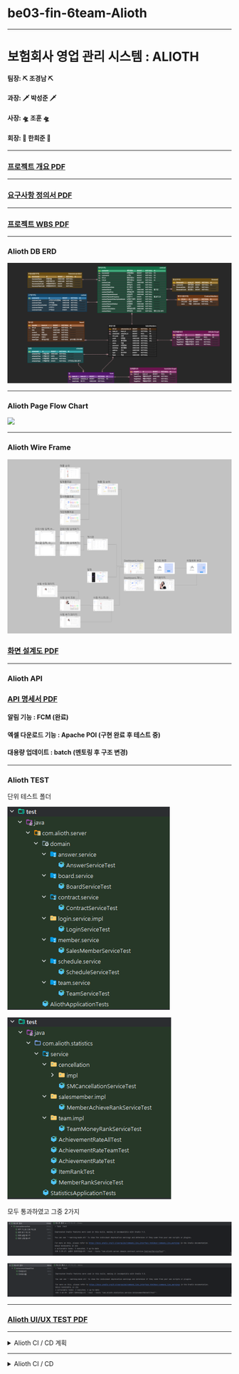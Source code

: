 # be03-fin-6team-Alioth

---

# 보험회사 영업 관리 시스템 : ALIOTH

#### 팀장: ⛏️ 조경남  ⛏️
#### 과장: 🗡️ 박성준  🗡️
#### 사장: 🛸 조훈  🛸   
#### 회장: 🐤 한희준 🐤

---

### [프로젝트 개요 PDF](https://github.com/beyond-sw-camp/be03-fin-6team-Alioth/blob/main/Docs/ALIOTH_2024.03.15_%ED%94%84%EB%A1%9C%EC%A0%9D%ED%8A%B8%20%EA%B0%9C%EC%9A%94.pdf)

---

### [요구사항 정의서 PDF](https://github.com/beyond-sw-camp/be03-fin-6team-Alioth/blob/main/Docs/ALIOTH_2024.03.22_요구사항정의서.pdf)

---

### [프로젝트 WBS PDF](https://github.com/beyond-sw-camp/be03-fin-6team-Alioth/blob/main/Docs/ALIOTH_2024.03.20_WBS.pdf)

---

### Alioth DB ERD
![](https://github.com/beyond-sw-camp/be03-fin-6team-Alioth/blob/main/Docs/img/AliothERD.png)

---

### Alioth Page Flow Chart
![](https://github.com/beyond-sw-camp/be03-fin-6team-Alioth/blob/main/Docs/img/AliothFlowChart.png)

---

### Alioth Wire Frame
![](https://github.com/beyond-sw-camp/be03-fin-6team-Alioth/blob/main/Docs/img/화면구성도.png)

### [화면 설계도 PDF](https://github.com/beyond-sw-camp/be03-fin-6team-Alioth/blob/main/Docs/ALIOTH_2024.03.22_화면설계도.pdf)


---

### Alioth API

### [API 명세서 PDF](https://github.com/beyond-sw-camp/be03-fin-6team-Alioth/blob/main/Docs/ALIOTH_2024.04.05_API명세서.pdf)

#### 알림 기능 : FCM (완료)
#### 엑셀 다운로드 기능 : Apache POI (구현 완료 후 테스트 중)
#### 대용량 업데이트 : batch (멘토링 후 구조 변경)

---


### Alioth TEST

단위 테스트 폴더

![](https://github.com/beyond-sw-camp/be03-fin-6team-Alioth/blob/main/Docs/img/TEST0405/테스트1.png)

![](https://github.com/beyond-sw-camp/be03-fin-6team-Alioth/blob/main/Docs/img/TEST0405/테스트2.png)

모두 통과하였고 그중 2가지

![](https://github.com/beyond-sw-camp/be03-fin-6team-Alioth/blob/main/Docs/img/TEST0405/계약테스트.png)

![](https://github.com/beyond-sw-camp/be03-fin-6team-Alioth/blob/main/Docs/img/TEST0405/전체달성테스트.png)

---

### [Alioth UI/UX TEST PDF](https://github.com/beyond-sw-camp/be03-fin-6team-Alioth/blob/main/Docs/ALIOTH_2024.04.24_UI_UX.pdf) 


---

<details>
  <summary> Alioth CI / CD 계획 </summary>

## 목표 및 범위:
- 메인 서비스, 통계서비스 다중 서비스로 구성하고
  쿠버네티스를 활용하여 배포해 대규모 데이터 및 트래픽 대응을 목표로 함.

<br>

## 환경 및 도구:
- Github Action, Docker, ECR, Kubernetes

<br>

## 빌드 및 배포:
- 빌드 스크립트: Gradle -> jar
- 자동화 스크립트: jar -> Action.yml 통해 배포

<br>

## 배포 전략:
- Bule-Green 배포 전략

<br>

### 단계:

1. **GitHub 저장소 체크아웃**

2. **jar 만들기**

3. **AWS 자격 증명 구성**

4. **클러스터 정보 업데이트**

5. **Amazon ECR (이미지 저장소) 로그인**

6. **Docker 이미지 빌드 및 푸시**

7. **Kubernetes에 서비스 적용 및 배포 재시작**

</details>

---

<details>
  <summary> Alioth CI / CD </summary>

## Front-End 배포
1. Git Actions -> node.js 설치 및 배포에 필요한 환경세팅
2. npm install, build
3. aws 연결 후 S3에 배포
4. S3 -> CloudFront 연결
5. CloudFront -> Route 53 연결
6. Route 53 -> AWS Certificate Manager 를 이용해 SSL 인증

## Back-End 배포
1. Git Actions -> JDK 21 설치 및 배포에 필요한 환경세팅
2. gradlew 실행 권한주기
3. EKS 위한 kubectl 설치
4. aws 연결 후 EKS 클러스터 연결
5. ECR 연결
6. Git Actions Secrets 파일 연결
7. Dockerfile 사용해 이미지 빌드 및 ECR push
8. EKS Deployment 생성 및 실행
9. EKS Service 생성 및 실행
10. EKS Pod Auto Scaling 위한 HPA 생성 및 실행
11. ALB-Ingress-Controller 다운 및 실행
12. EKS ALB-Ingress(ALB) 생성 및 실행
13. ALB -> Route 53 연결
14. Route 53 -> AWS Certificate Manager 를 이용해 SSL 인증


## 배포 구조
![](https://github.com/beyond-sw-camp/be03-fin-6team-Alioth/blob/main/Docs/img/alioth-deploy.png)

## kubectl Commend 
![](https://github.com/beyond-sw-camp/be03-fin-6team-Alioth/blob/main/Docs/img/alioth-kubectl.png)

## 배포 중요 내용
1. EKS vpc 에 2~4개의 node 생성 ( 최소 2개, 최대 4개 EC2 Auto Scaling)
2. 노드에 pod 생성 및 한개 pod 에 spring boot 프로젝트 서비스 2개 실행 (server, statistics)
3. HPA (최소 2개, 최대 4개 pod resources 70% 이상이면 Pod Auto Scaling)
4. ALB-Ingress 를 사용해 IP로 pod 연결
5. pod 포트번호에 따라 다른 서비스 실행 (server, statistics)
6. pod 수가 증가하면 node 수가 증가할 수 있음
7. pod 수가 증가하면 ALB-Ingress-Controller 에서 인식해서 ALB 자동으로 pod 연결
8. 모든 pod 는 readinessProbe, livenessProbe를 사용하여 무중단 배포를 지향함
9. ALB-Ingress 또한 pod에 연결하기전에 healthcheck 를 하고 연결하여 끊김없는 서비스 연결을 지향함

## Git Actions

#### Front-End
![](https://github.com/beyond-sw-camp/be03-fin-6team-Alioth/blob/main/Docs/img/alioth-front-actions.png)

#### Back-End
![](https://github.com/beyond-sw-camp/be03-fin-6team-Alioth/blob/main/Docs/img/alioth-back-actions.png)

## 배포 자원

#### Front-End S3
![](https://github.com/beyond-sw-camp/be03-fin-6team-Alioth/blob/main/Docs/img/alioth-S3.png)

#### Front-End CloudFront
![](https://github.com/beyond-sw-camp/be03-fin-6team-Alioth/blob/main/Docs/img/alioth-CloudFront.png)

#### Front-End CloudFront Deploy
![](https://github.com/beyond-sw-camp/be03-fin-6team-Alioth/blob/main/Docs/img/alioth-CloudFront-deploy.png)

------

#### Back-End ECR
![](https://github.com/beyond-sw-camp/be03-fin-6team-Alioth/blob/main/Docs/img/alioth-ECR.png)

#### Back-End EKS
![](https://github.com/beyond-sw-camp/be03-fin-6team-Alioth/blob/main/Docs/img/alioth-EKS.png)

#### Back-End EKS POD
![](https://github.com/beyond-sw-camp/be03-fin-6team-Alioth/blob/main/Docs/img/alioth-pod.png)

#### Back-End EKS HPA (Horizontal Pod Autoscaling)
![](https://github.com/beyond-sw-camp/be03-fin-6team-Alioth/blob/main/Docs/img/alioth-HPA.png)

#### Back-End EKS Deployment
![](https://github.com/beyond-sw-camp/be03-fin-6team-Alioth/blob/main/Docs/img/alioth-deployment.png)

#### Back-End EKS Service
![](https://github.com/beyond-sw-camp/be03-fin-6team-Alioth/blob/main/Docs/img/alioth-service.png)

#### Back-End Ingress
![](https://github.com/beyond-sw-camp/be03-fin-6team-Alioth/blob/main/Docs/img/alioth-ingress.png)

#### Back-End alb
![](https://github.com/beyond-sw-camp/be03-fin-6team-Alioth/blob/main/Docs/img/alioth-alb.png)

#### Back-End ALB-Ingress
![](https://github.com/beyond-sw-camp/be03-fin-6team-Alioth/blob/main/Docs/img/alioth-ingress-alb.png)

#### Back-End Image File S3
![](https://github.com/beyond-sw-camp/be03-fin-6team-Alioth/blob/main/Docs/img/alioth-img-S3.png)

</details>